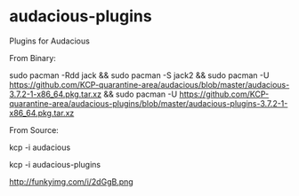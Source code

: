 # audacious-plugins

Plugins for Audacious

From Binary:

sudo pacman -Rdd jack && sudo pacman -S jack2 && sudo pacman -U https://github.com/KCP-quarantine-area/audacious/blob/master/audacious-3.7.2-1-x86_64.pkg.tar.xz && sudo pacman -U https://github.com/KCP-quarantine-area/audacious-plugins/blob/master/audacious-plugins-3.7.2-1-x86_64.pkg.tar.xz


From Source:

kcp -i audacious 


kcp -i audacious-plugins


http://funkyimg.com/i/2dGgB.png
